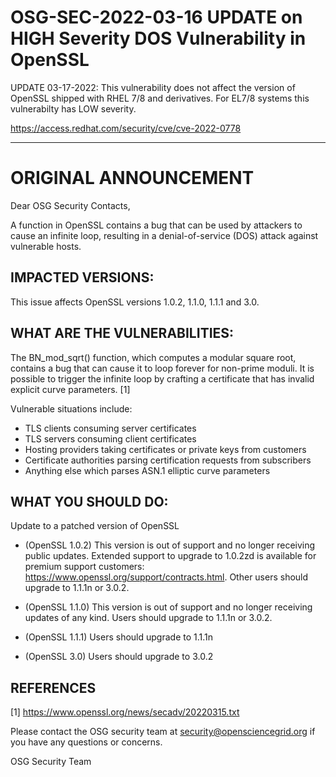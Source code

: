  # OSG-SEC-2022-03-16 UPDATE on HIGH Severity DOS Vulnerability in OpenSSL

UPDATE 03-17-2022: This vulnerability does not affect the version of OpenSSL shipped with RHEL 7/8 and derivatives.  For EL7/8 systems this vulnerabilty has LOW severity.  

https://access.redhat.com/security/cve/cve-2022-0778


******
# ORIGINAL ANNOUNCEMENT

Dear OSG Security Contacts,

A function in OpenSSL contains a bug that can be used by attackers to cause an infinite loop, resulting in a denial-of-service (DOS) attack against vulnerable hosts.

## IMPACTED VERSIONS:
This issue affects OpenSSL versions 1.0.2, 1.1.0, 1.1.1 and 3.0.

## WHAT ARE THE VULNERABILITIES:
The BN_mod_sqrt() function, which computes a modular square root, contains
a bug that can cause it to loop forever for non-prime moduli. It is possible to trigger the infinite loop by crafting a certificate that has invalid explicit curve parameters. [1]

Vulnerable situations include:
 - TLS clients consuming server certificates
 - TLS servers consuming client certificates
 - Hosting providers taking certificates or private keys from customers
 - Certificate authorities parsing certification requests from subscribers
 - Anything else which parses ASN.1 elliptic curve parameters

## WHAT YOU SHOULD DO:
Update to a patched version of OpenSSL

- (OpenSSL 1.0.2) This version is out of support and no longer receiving public updates. Extended support to upgrade to 1.0.2zd is available for premium support customers:
https://www.openssl.org/support/contracts.html. Other users should upgrade to 1.1.1n or 3.0.2.

- (OpenSSL 1.1.0) This version is out of support and no longer receiving updates of any kind. Users should upgrade to 1.1.1n or 3.0.2. 

- (OpenSSL 1.1.1) Users should upgrade to 1.1.1n

- (OpenSSL 3.0) Users should upgrade to 3.0.2


## REFERENCES
[1] https://www.openssl.org/news/secadv/20220315.txt

Please contact the OSG security team at security@opensciencegrid.org if you have any questions or concerns.

OSG Security Team

